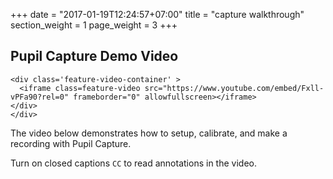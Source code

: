 +++
date = "2017-01-19T12:24:57+07:00"
title = "capture walkthrough"
section_weight = 1
page_weight = 3
+++

## Pupil Capture Demo Video

> <div class="feature-content-container">
  	<div class='feature-video-container' >
      <iframe class=feature-video src="https://www.youtube.com/embed/Fxll-vPFa90?rel=0" frameborder="0" allowfullscreen></iframe>
  	</div>
	</div>

The video below demonstrates how to setup, calibrate, and make a recording with Pupil Capture.

Turn on closed captions `CC` to read annotations in the video.